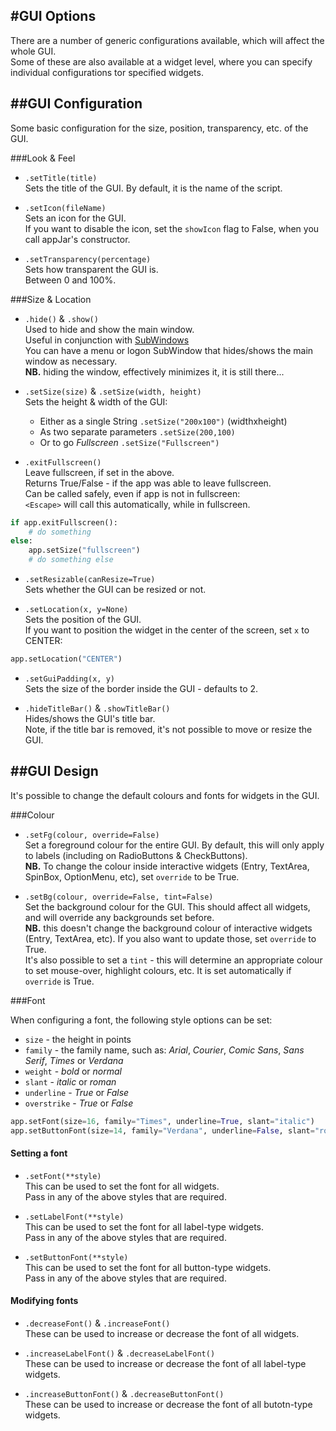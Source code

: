 #GUI Options
---
There are a number of generic configurations available, which will affect the whole GUI.  
Some of these are also available at a widget level, where you can specify individual configurations tor specified widgets.  

##GUI Configuration
---

Some basic configuration for the size, position, transparency, etc. of the GUI.

###Look & Feel  
* `.setTitle(title)`  
    Sets the title of the GUI. By default, it is the name of the script.

* `.setIcon(fileName)`  
    Sets an icon for the GUI.  
    If you want to disable the icon, set the `showIcon` flag to False, when you call appJar's constructor.  

* `.setTransparency(percentage)`  
    Sets how transparent the GUI is.  
    Between 0 and 100%.  

###Size & Location

* `.hide()` & `.show()`  
    Used to hide and show the main window.  
    Useful in conjunction with [SubWindows](/pythonWidgetGrouping/#sub-window)  
    You can have a menu or logon SubWindow that hides/shows the main window as necessary.  
    **NB.** hiding the window, effectively minimizes it, it is still there...

* `.setSize(size)` & `.setSize(width, height)`  
    Sets the height & width of the GUI:  
    * Either as a single String `.setSize("200x100")` (widthxheight)  
    * As two separate parameters `.setSize(200,100)`  
    * Or to go *Fullscreen* `.setSize("Fullscreen")`  

* `.exitFullscreen()`  
    Leave fullscreen, if set in the above.  
    Returns True/False - if the app was able to leave fullscreen.  
    Can be called safely, even if app is not in fullscreen:  
    `<Escape>` will call this automatically, while in fullscreen.  

```python
if app.exitFullscreen():
    # do something
else:
    app.setSize("fullscreen")
    # do something else
```   

* `.setResizable(canResize=True)`  
    Sets whether the GUI can be resized or not.  

* `.setLocation(x, y=None)`  
    Sets the position of the GUI.  
    If you want to position the widget in the center of the screen, set `x` to CENTER:
```python
app.setLocation("CENTER")
```

* `.setGuiPadding(x, y)`  
    Sets the size of the border inside the GUI - defaults to 2.  

* `.hideTitleBar()` & `.showTitleBar()`  
    Hides/shows the GUI's title bar.  
    Note, if the title bar is removed, it's not possible to move or resize the GUI.  

##GUI Design
---
It's possible to change the default colours and fonts for widgets in the GUI.

###Colour

* `.setFg(colour, override=False)`  
    Set a foreground colour for the entire GUI. By default, this will only apply to labels (including on RadioButtons & CheckButtons).  
    **NB.** To change the colour inside interactive widgets (Entry, TextArea, SpinBox, OptionMenu, etc), set `override` to be True.  

* `.setBg(colour, override=False, tint=False)`  
    Set the background colour for the GUI. This should affect all widgets, and will override any backgrounds set before.  
    **NB.** this doesn't change the background colour of interactive widgets (Entry, TextArea, etc). If you also want to update those, set `override` to True.  
    It's also possible to set a `tint` - this will determine an appropriate colour to set mouse-over, highlight colours, etc. It is set automatically if `override` is True.  

###Font

When configuring a font, the following style options can be set:

* `size` - the height in points  
* `family` - the family name, such as: *Arial*, *Courier*, *Comic Sans*, *Sans Serif*, *Times* or *Verdana*  
* `weight` - *bold* or *normal*  
* `slant` - *italic* or *roman*  
* `underline` - *True* or *False*  
* `overstrike` - *True* or *False*  

```python
app.setFont(size=16, family="Times", underline=True, slant="italic")
app.setButtonFont(size=14, family="Verdana", underline=False, slant="roman")
```

#### Setting a font  

* `.setFont(**style)`  
    This can be used to set the font for all widgets.  
    Pass in any of the above styles that are required.  

* `.setLabelFont(**style)`  
    This can be used to set the font for all label-type widgets.  
    Pass in any of the above styles that are required.  

* `.setButtonFont(**style)`  
    This can be used to set the font for all button-type widgets.  
    Pass in any of the above styles that are required.  

#### Modifying fonts

* `.decreaseFont()` & `.increaseFont()`  
    These can be used to increase or decrease the font of all widgets.

* `.increaseLabelFont()` & `.decreaseLabelFont()`  
    These can be used to increase or decrease the font of all label-type widgets.

* `.increaseButtonFont()` & `.decreaseButtonFont()`  
    These can be used to increase or decrease the font of all butotn-type widgets.

